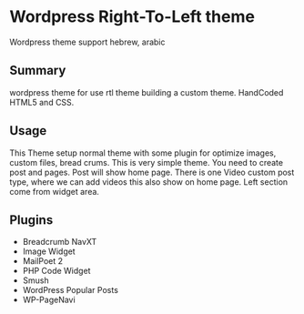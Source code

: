 <h1>Wordpress  Right-To-Left theme</h1>
<p>Wordpress theme support hebrew, arabic</p>

<h2>Summary</h2>
wordpress theme for use rtl theme building a custom theme. HandCoded HTML5 and CSS.

<h2>Usage</h2>
This Theme setup normal theme with some plugin for optimize images, custom files, bread crums.
This is very simple theme. You need to create post and pages. Post will show home page. 
There is one Video custom post type, where we can add videos this also show on home page.
Left section come from widget area. 

<h2>Plugins</h2>
<ul>
<li>Breadcrumb NavXT</li>
<li>Image Widget</li>
<li>MailPoet 2</li>
<li>PHP Code Widget</li>
<li>Smush</li>
<li>WordPress Popular Posts</li>
<li>WP-PageNavi</li>
</ul>
